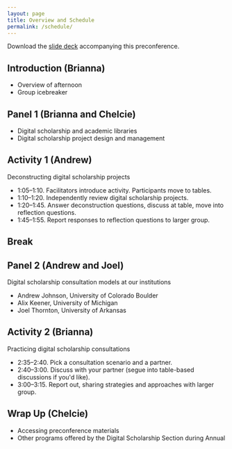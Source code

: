 ```yaml
---
layout: page
title: Overview and Schedule
permalink: /schedule/
---
```


Download the [slide deck](https://github.com/ACRLDigSchol/deconstructing-consultations/blob/gh-pages/2018-06-22-preconference-slides.pptx?raw=true) accompanying this preconference.

## Introduction (Brianna)

* Overview of afternoon
* Group icebreaker

## Panel 1 (Brianna and Chelcie)

* Digital scholarship and academic libraries
* Digital scholarship project design and management

## Activity 1 (Andrew)

Deconstructing digital scholarship projects

* 1:05–1:10. Facilitators introduce activity. Participants move to tables.
* 1:10–1:20. Independently review digital scholarship projects.
* 1:20–1:45. Answer deconstruction questions, discuss at table, move into reflection questions.
* 1:45–1:55. Report responses to reflection questions to larger group.

## Break

## Panel 2 (Andrew and Joel)

Digital scholarship consultation models at our institutions

* Andrew Johnson, University of Colorado Boulder
* Alix Keener, University of Michigan
* Joel Thornton, University of Arkansas

## Activity 2 (Brianna)

Practicing digital scholarship consultations

* 2:35–2:40. Pick a consultation scenario and a partner.
* 2:40–3:00. Discuss with your partner (segue into table-based discussions if you'd like).
* 3:00–3:15. Report out, sharing strategies and approaches with larger group.

## Wrap Up (Chelcie)

* Accessing preconference materials
* Other programs offered by the Digital Scholarship Section during Annual

